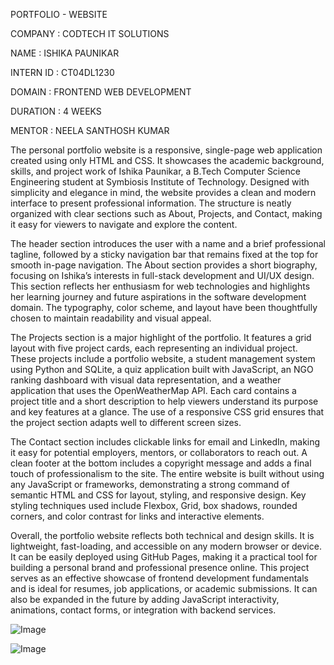 PORTFOLIO - WEBSITE

COMPANY : CODTECH IT SOLUTIONS

NAME : ISHIKA PAUNIKAR

INTERN ID : CT04DL1230

DOMAIN : FRONTEND WEB DEVELOPMENT

DURATION : 4 WEEKS

MENTOR : NEELA SANTHOSH KUMAR

The personal portfolio website is a responsive, single-page web application created using only HTML and CSS. It showcases the academic background, skills, and project work of Ishika Paunikar, a B.Tech Computer Science Engineering student at Symbiosis Institute of Technology. Designed with simplicity and elegance in mind, the website provides a clean and modern interface to present professional information. The structure is neatly organized with clear sections such as About, Projects, and Contact, making it easy for viewers to navigate and explore the content.

The header section introduces the user with a name and a brief professional tagline, followed by a sticky navigation bar that remains fixed at the top for smooth in-page navigation. The About section provides a short biography, focusing on Ishika’s interests in full-stack development and UI/UX design. This section reflects her enthusiasm for web technologies and highlights her learning journey and future aspirations in the software development domain. The typography, color scheme, and layout have been thoughtfully chosen to maintain readability and visual appeal.

The Projects section is a major highlight of the portfolio. It features a grid layout with five project cards, each representing an individual project. These projects include a portfolio website, a student management system using Python and SQLite, a quiz application built with JavaScript, an NGO ranking dashboard with visual data representation, and a weather application that uses the OpenWeatherMap API. Each card contains a project title and a short description to help viewers understand its purpose and key features at a glance. The use of a responsive CSS grid ensures that the project section adapts well to different screen sizes.

The Contact section includes clickable links for email and LinkedIn, making it easy for potential employers, mentors, or collaborators to reach out. A clean footer at the bottom includes a copyright message and adds a final touch of professionalism to the site. The entire website is built without using any JavaScript or frameworks, demonstrating a strong command of semantic HTML and CSS for layout, styling, and responsive design. Key styling techniques used include Flexbox, Grid, box shadows, rounded corners, and color contrast for links and interactive elements.

Overall, the portfolio website reflects both technical and design skills. It is lightweight, fast-loading, and accessible on any modern browser or device. It can be easily deployed using GitHub Pages, making it a practical tool for building a personal brand and professional presence online. This project serves as an effective showcase of frontend development fundamentals and is ideal for resumes, job applications, or academic submissions. It can also be expanded in the future by adding JavaScript interactivity, animations, contact forms, or integration with backend services.

![Image](https://github.com/user-attachments/assets/87051ec7-baba-4261-bdaa-c8745c86188c)

![Image](https://github.com/user-attachments/assets/899d6d30-ad87-479e-93b1-d83ed8671cc4)






